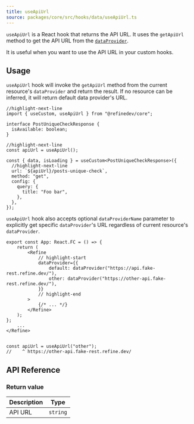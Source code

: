 ```yaml
---
title: useApiUrl
source: packages/core/src/hooks/data/useApiUrl.ts
---
```


`useApiUrl` is a React hook that returns the API URL. It uses the `getApiUrl` method to get the API URL from the [`dataProvider`][data provider].

It is useful when you want to use the API URL in your custom hooks.

## Usage

`useApiUrl` hook will invoke the `getApiUrl` method from the current resource's `dataProvider` and return the result. If no resource can be inferred, it will return default data provider's URL.

```tsx
//highlight-next-line
import { useCustom, useApiUrl } from "@refinedev/core";

interface PostUniqueCheckResponse {
  isAvailable: boolean;
}

//highlight-next-line
const apiUrl = useApiUrl();

const { data, isLoading } = useCustom<PostUniqueCheckResponse>({
  //highlight-next-line
  url: `${apiUrl}/posts-unique-check`,
  method: "get",
  config: {
    query: {
      title: "Foo bar",
    },
  },
});
```

`useApiUrl` hook also accepts optional `dataProviderName` parameter to explicitly get specific `dataProvider`'s URL regardless of current resource's `dataProvider`.

```tsx
export const App: React.FC = () => {
    return (
        <Refine
            // highlight-start
            dataProvider={{
                default: dataProvider("https://api.fake-rest.refine.dev/"),
                other: dataProvider("https://other-api.fake-rest.refine.dev/"),
            }}
            // highlight-end
        >
            {/* ... */}
        </Refine>
    );
};
    ...
</Refine>


const apiUrl = useApiUrl("other");
//    ^ https://other-api.fake-rest.refine.dev/
```

## API Reference

### Return value

| Description | Type     |
| ----------- | -------- |
| API URL     | `string` |

[data provider]: /docs/data/data-provider
